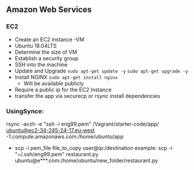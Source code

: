 
   
## Amazon Web Services
### EC2
* Create an EC2 instance -VM
* Ubuntu 18.04LTS
* Determine the size of VM
* Establish a security group
* SSH into the machine
* Update and Upgrade `sudo apt-get update -y` `sudo apt-get upgrade -y`
* Install NGINX `sudo apt-get install nginx`
  * Will be available publicly
* Require a public ip for the EC2 Instance
* transfer the app via securecp or rsync
install dependencies

### UsingSynce:
rsync -avzh -e "ssh -i eng99.pem" /Vagrant/starter-code/app/ ubuntu@ec2-34-245-24-17.eu-west  
-1.compute.amazonaws.com:/home/ubuntu/app
* scp -i pem_file file_to_copy user@ip:/destination
example: scp -i "~/.ssh/eng99.pem" restaurant.py ubuntu@e***.com:/home/ubuntu/new_folder/restaurant.py
